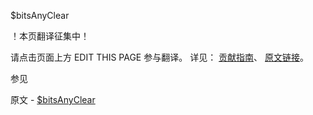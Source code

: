  $bitsAnyClear

 ！本页翻译征集中！

请点击页面上方 EDIT THIS PAGE 参与翻译。
详见：
[贡献指南]( https://github.com/JinMuInfo/MongoDB-Manual-zh/blob/master/CONTRIBUTING.md )、
[原文链接](  https://docs.mongodb.com/manual/reference/operator/query/bitsAnyClear/  )。

 参见

原文 - [$bitsAnyClear]( https://docs.mongodb.com/manual/reference/operator/query/bitsAnyClear/ )

